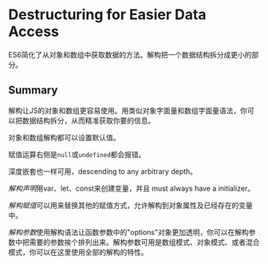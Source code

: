 # Destructuring for Easier Data Access

ES6简化了从对象和数组中获取数据的方法。解构把一个数据结构拆分成更小的部分。

## Summary

解构让JS的对象和数组更容易使用。用类似对象字面量和数组字面量语法，你可以把数据结构拆分，从而精准获取你要的信息。

对象和数组解构都可以设置默认值。

赋值运算右侧是`null`或`undefined`都会报错。

深度嵌套也一样可用，descending to any arbitrary depth。

*解构声明*用var、let、const来创建变量，并且 must always have a initializer。

*解构赋值*可以用来替换其他的赋值方式，允许解构到对象属性及已经存在的变量中。

*解构参数*使用解构语法让函数参数中的"options"对象更加透明，你可以在解构参数中把需要的参数挨个排列出来。解构参数可用是数组模式、对象模式、或者混合模式，你可以在这里使用全部的解构的特性。